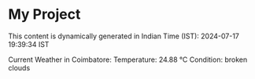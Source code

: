 # My Project

This content is dynamically generated in Indian Time (IST): 2024-07-17 19:39:34 IST


Current Weather in Coimbatore:
Temperature: 24.88 °C
Condition: broken clouds
